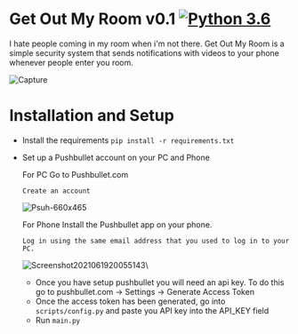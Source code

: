 Get Out My Room v0.1
[![Python 3.6](https://img.shields.io/badge/python-3.6-blue.svg)](https://www.python.org/downloads/release/python-360/)
==============
I hate people coming in my room when i'm not there. Get Out My Room is a simple security system that sends notifications with videos to your phone whenever people enter you room. 

![Capture](https://user-images.githubusercontent.com/85095943/148777964-f801275a-64ff-45ce-9e2a-fcf2b46c1a0e.PNG)

Installation and Setup
==============
- Install the requirements 
```pip install -r requirements.txt```
- Set up a Pushbullet account on your PC and Phone
  
   For PC
      Go to Pushbullet.com

      Create an account

  ![Psuh-660x465](https://user-images.githubusercontent.com/85095943/148778992-a8f341ed-c43b-4472-b89f-c4af307bb9dd.png)

   For Phone
      Install the Pushbullet app on your phone.

      Log in using the same email address that you used to log in to your PC.

  ![Screenshot2021061920055143](https://user-images.githubusercontent.com/85095943/148779234-200c759d-120f-4e2c-b21f-4e508d6b5bcc.png)\
  
  - Once you have setup pushbullet you will need an api key. To do this go to pushbullet.com -> Settings -> Generate Access Token
  - Once the access token has been generated, go into ```scripts/config.py``` and paste you API key into the API_KEY field
  - Run ```main.py```

